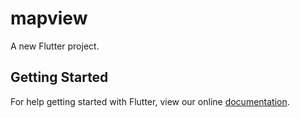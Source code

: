 # mapview

A new Flutter project.

## Getting Started

For help getting started with Flutter, view our online
[documentation](https://flutter.io/).
